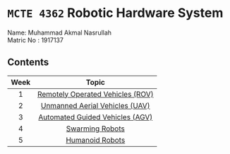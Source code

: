 # `MCTE 4362` Robotic Hardware System

Name: Muhammad Akmal Nasrullah\
Matric No : 1917137

## Contents

| Week |                      Topic                       |
| :--: | :----------------------------------------------: |
|  1   | [Remotely Operated Vehicles (ROV)](Week1/ROV_1917137.pdf) |
|  2   | [Unmanned Aerial Vehicles (UAV)](Week2/UAV_1917137.pdf) |
|  3   | [Automated Guided Vehicles (AGV)](Week3/AGV&AMR_1917137.pdf) |
|  4   | [Swarming Robots](Week4/SwarmingRobot_1917137.pdf) |
|  5   | [Humanoid Robots](Week5/Humanoid_1917137.pdf) |
